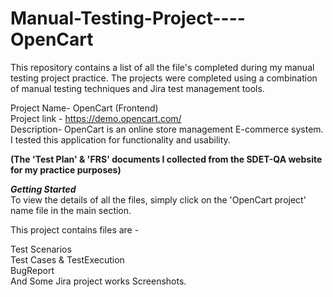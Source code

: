 # Manual-Testing-Project----OpenCart    
This repository contains a list of all the file's completed during my manual testing project practice. The projects were completed using a combination of manual testing techniques and Jira test management tools.       

Project Name- OpenCart (Frontend)               
Project link -  https://demo.opencart.com/             
Description-  OpenCart is an online store management E-commerce system. I tested this application for functionality and usability.        

****(The 'Test Plan' & 'FRS' documents I collected from the SDET-QA website for my practice purposes)****

***Getting Started***                   
To view the details of all the files, simply click on the 'OpenCart project' name file in the main section. 

This project contains files are -

Test Scenarios              
Test Cases & TestExecution          
BugReport             
And Some Jira project works Screenshots.
